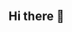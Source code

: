 ## Hi there 👋 

<!--
**Adithyaha1153/Adithyaha1153** is a ✨ _special_ ✨ repository because its `README.md` (this file) appears on your GitHub profile.

- 🔭 I’m currently studing Btech at NMAMIT NITTE ...
- 🌱 I’m currently completed project on PLC Based Car Parking Management System with SCADA
